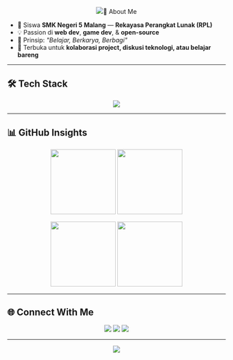 <!-- Banner -->
<p align="center">
  <img src="https://capsule-render.vercel.app/api?type=waving&color=0:0a192f,100:112d4e&height=200&section=header&text=David%20Nafisy&fontSize=42&fontColor=ffffff&animation=fadeIn&fontAlignY=35&desc=Full%20Stack%20Dev%20%7C%20 />
</p>

---

## 👋 About Me
- 🏫 Siswa **SMK Negeri 5 Malang** — **Rekayasa Perangkat Lunak (RPL)**
- 💡 Passion di **web dev**, **game dev**, & **open-source**
- 📖 Prinsip: *"Belajar, Berkarya, Berbagi"*
- 🤝 Terbuka untuk **kolaborasi project, diskusi teknologi, atau belajar bareng**

---

## 🛠️ Tech Stack
<p align="center">
  <img src="https://skillicons.dev/icons?i=html,css,js,react,nodejs,php,python,java,mysql,git,github,vscode,figma" />
</p>

---

## 📊 GitHub Insights
<p align="center">
  <img src="https://github-profile-summary-cards.vercel.app/api/cards/repos-per-language?username=davidnfy&theme=github_dark" height="150"/>
  <img src="https://github-profile-summary-cards.vercel.app/api/cards/most-commit-language?username=davidnfy&theme=github_dark" height="150"/>
</p>

<p align="center">
  <img src="https://github-profile-summary-cards.vercel.app/api/cards/stats?username=davidnfy&theme=github_dark" height="150"/>
  <img src="https://github-profile-summary-cards.vercel.app/api/cards/productive-time?username=davidnfy&theme=github_dark&utcOffset=7" height="150"/>
</p>

---


## 🌐 Connect With Me
<p align="center">
  <a href="https://github.com/davidnfy"><img src="https://img.shields.io/badge/-GitHub-181717?style=for-the-badge&logo=github&logoColor=white" /></a>
  <a href="https://linkedin.com/in/username"><img src="https://img.shields.io/badge/-LinkedIn-0A66C2?style=for-the-badge&logo=linkedin&logoColor=white" /></a>
  <a href="mailto:yourname@email.com"><img src="https://img.shields.io/badge/-Email-D14836?style=for-the-badge&logo=gmail&logoColor=white" /></a>
</p>

---

<!-- Footer -->
<p align="center">
  <img src="https://capsule-render.vercel.app/api?type=waving&color=0:0a192f,100:112d4e&height=120&section=footer" />
</p>
